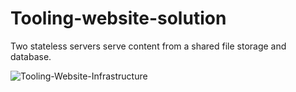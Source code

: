 # Tooling-website-solution 

Two stateless servers serve content from a shared file storage and database.

![Tooling-Website-Infrastructure](https://user-images.githubusercontent.com/93732510/165321454-7b2ddca4-1d4d-45c4-afa2-c6b747b705f6.png)
